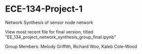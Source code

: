 # ECE-134-Project-1
Network Synthesis of sensor node network

View most recent file for final version, titled "EE_134_project_network_synthesis_group_final.ipynb"

Group Members: Melody Griffith, Richard Woo, Kaleb Cole-Wood

